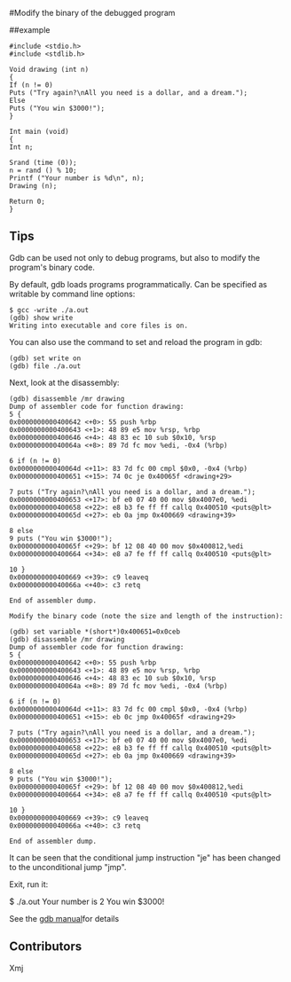 #Modify the binary of the debugged program

##example

```
#include <stdio.h>
#include <stdlib.h>

Void drawing (int n)
{
If (n != 0)
Puts ("Try again?\nAll you need is a dollar, and a dream.");
Else
Puts ("You win $3000!");
}

Int main (void)
{
Int n;

Srand (time (0));
n = rand () % 10;
Printf ("Your number is %d\n", n);
Drawing (n);

Return 0;
}
```

## Tips

Gdb can be used not only to debug programs, but also to modify the program's binary code.

By default, gdb loads programs programmatically. Can be specified as writable by command line options:

```
$ gcc -write ./a.out
(gdb) show write
Writing into executable and core files is on.
```

You can also use the command to set and reload the program in gdb:

```
(gdb) set write on
(gdb) file ./a.out
```

Next, look at the disassembly:

```
(gdb) disassemble /mr drawing
Dump of assembler code for function drawing:
5 {
0x0000000000400642 <+0>: 55 push %rbp
0x0000000000400643 <+1>: 48 89 e5 mov %rsp, %rbp
0x0000000000400646 <+4>: 48 83 ec 10 sub $0x10, %rsp
0x000000000040064a <+8>: 89 7d fc mov %edi, -0x4 (%rbp)

6 if (n != 0)
0x000000000040064d <+11>: 83 7d fc 00 cmpl $0x0, -0x4 (%rbp)
0x0000000000400651 <+15>: 74 0c je 0x40065f <drawing+29>

7 puts ("Try again?\nAll you need is a dollar, and a dream.");
0x0000000000400653 <+17>: bf e0 07 40 00 mov $0x4007e0, %edi
0x0000000000400658 <+22>: e8 b3 fe ff ff callq 0x400510 <puts@plt>
0x000000000040065d <+27>: eb 0a jmp 0x400669 <drawing+39>

8 else
9 puts ("You win $3000!");
0x000000000040065f <+29>: bf 12 08 40 00 mov $0x400812,%edi
0x0000000000400664 <+34>: e8 a7 fe ff ff callq 0x400510 <puts@plt>

10 }
0x0000000000400669 <+39>: c9 leaveq
0x000000000040066a <+40>: c3 retq

End of assembler dump.

Modify the binary code (note the size and length of the instruction):

(gdb) set variable *(short*)0x400651=0x0ceb
(gdb) disassemble /mr drawing
Dump of assembler code for function drawing:
5 {
0x0000000000400642 <+0>: 55 push %rbp
0x0000000000400643 <+1>: 48 89 e5 mov %rsp, %rbp
0x0000000000400646 <+4>: 48 83 ec 10 sub $0x10, %rsp
0x000000000040064a <+8>: 89 7d fc mov %edi, -0x4 (%rbp)

6 if (n != 0)
0x000000000040064d <+11>: 83 7d fc 00 cmpl $0x0, -0x4 (%rbp)
0x0000000000400651 <+15>: eb 0c jmp 0x40065f <drawing+29>

7 puts ("Try again?\nAll you need is a dollar, and a dream.");
0x0000000000400653 <+17>: bf e0 07 40 00 mov $0x4007e0, %edi
0x0000000000400658 <+22>: e8 b3 fe ff ff callq 0x400510 <puts@plt>
0x000000000040065d <+27>: eb 0a jmp 0x400669 <drawing+39>

8 else
9 puts ("You win $3000!");
0x000000000040065f <+29>: bf 12 08 40 00 mov $0x400812,%edi
0x0000000000400664 <+34>: e8 a7 fe ff ff callq 0x400510 <puts@plt>

10 }
0x0000000000400669 <+39>: c9 leaveq
0x000000000040066a <+40>: c3 retq

End of assembler dump.
```

It can be seen that the conditional jump instruction "je" has been changed to the unconditional jump "jmp".

Exit, run it:

$ ./a.out
Your number is 2
You win $3000!

See the [gdb manual](https://sourceware.org/gdb/onlinedocs/gdb/Patching.html#Patching)for details

## Contributors

Xmj


